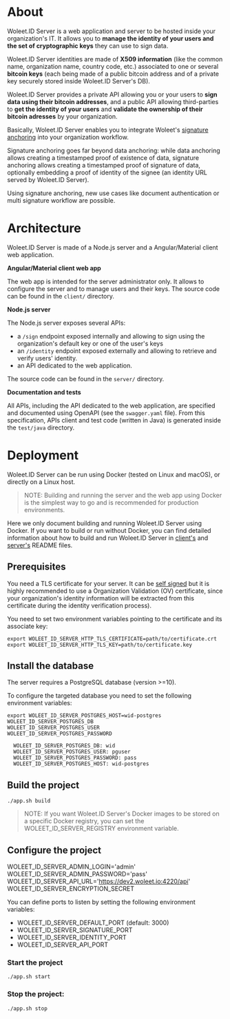 # About

Woleet.ID Server is a web application and server to be hosted inside your organization's IT.
 It allows you to **manage the identity of your users and the set of cryptographic keys** they can use to sign data.
 
Woleet.ID Server identities are made of **X509 information** (like the common name, organization name, country code, etc.) 
 associated to one or several **bitcoin keys** (each being made of a public bitcoin address and of a private key securely stored inside Woleet.ID Server's DB).
 
Woleet.ID Server provides a private API allowing you or your users to **sign data using their bitcoin addresses**,
 and a public API allowing third-parties to **get the identity of your users** and **validate the ownership of their bitcoin adresses** by your organization.

Basically, Woleet.ID Server enables you to integrate Woleet's [signature anchoring](https://doc.woleet.io/docs/signature-anchoring) into your organization workflow.

Signature anchoring goes far beyond data anchoring: while data anchoring allows creating a timestamped proof of existence of data,
signature anchoring allows creating a timestamped proof of signature of data, optionally embedding a proof of identity of the signee
(an identity URL served by Woleet.ID Server).

Using signature anchoring, new use cases like document authentication or multi signature workflow are possible.

# Architecture

Woleet.ID Server is made of a Node.js server and a Angular/Material client web application.

**Angular/Material client web app**

The web app is intended for the server administrator only. It allows to configure the server and to manage users and their keys.
The source code can be found in the `client/` directory.

**Node.js server**

The Node.js server exposes several APIs:
- a `/sign` endpoint exposed internally and allowing to sign using the organization's default key or one of the user's keys
- an `/identity` endpoint exposed externally and allowing to retrieve and verify users' identity.
- an API dedicated to the web application.

The source code can be found in the `server/` directory.

**Documentation and tests**

All APIs, including the API dedicated to the web application, are specified and documented using OpenAPI (see the `swagger.yaml` file).
From this specification, APIs client and test code (written in Java) is generated inside the `test/java` directory.

# Deployment

Woleet.ID Server can be run using Docker (tested on Linux and  macOS), or directly on a Linux host.

> NOTE: Building and running the server and the web app using Docker is the simplest way to go and is recommended for production environments.

Here we only document building and running Woleet.ID Server using Docker.
If you want to build or run without Docker, you can find detailed information about how to build and run Woleet.ID Server in [client's](client/README.md) and [server's](server/README.md) README files. 

## Prerequisites

You need a TLS certificate for your server. It can be [self signed](https://www.digitalocean.com/community/tutorials/how-to-create-an-ssl-certificate-on-nginx-for-ubuntu-14-04)
but it is highly recommended to use a Organization Validation (OV) certificate, since your organization's identity information will be extracted from this certificate during the identity verification process).

You need to set two environment variables pointing to the certificate and its associate key:
```
export WOLEET_ID_SERVER_HTTP_TLS_CERTIFICATE=path/to/certificate.crt
export WOLEET_ID_SERVER_HTTP_TLS_KEY=path/to/certificate.key
```

## Install the database

The server requires a PostgreSQL database (version >=10).

To configure the targeted database you need to set the following environment variables:
```
export WOLEET_ID_SERVER_POSTGRES_HOST=wid-postgres
WOLEET_ID_SERVER_POSTGRES_DB
WOLEET_ID_SERVER_POSTGRES_USER
WOLEET_ID_SERVER_POSTGRES_PASSWORD
```

      WOLEET_ID_SERVER_POSTGRES_DB: wid
      WOLEET_ID_SERVER_POSTGRES_USER: pguser
      WOLEET_ID_SERVER_POSTGRES_PASSWORD: pass
      WOLEET_ID_SERVER_POSTGRES_HOST: wid-postgres

 
## Build the project

    ./app.sh build

> NOTE: If you want Woleet.ID Server's Docker images to be stored on a specific Docker registry, you can set the WOLEET_ID_SERVER_REGISTRY environment variable.

## Configure the project

WOLEET_ID_SERVER_ADMIN_LOGIN='admin'
WOLEET_ID_SERVER_ADMIN_PASSWORD='pass'
WOLEET_ID_SERVER_API_URL='https://dev2.woleet.io:4220/api'
WOLEET_ID_SERVER_ENCRYPTION_SECRET

You can define ports to listen by setting the following environment variables:
 - WOLEET_ID_SERVER_DEFAULT_PORT (default: 3000)
 - WOLEET_ID_SERVER_SIGNATURE_PORT
 - WOLEET_ID_SERVER_IDENTITY_PORT
 - WOLEET_ID_SERVER_API_PORT

### Start the project

    ./app.sh start

### Stop the project:

    ./app.sh stop

